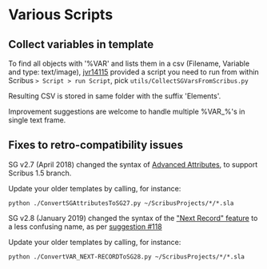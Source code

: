 Various Scripts
===========

Collect variables in template
-----------

To find all objects with '%VAR' and lists them in a csv (Filename, Variable and type: text/image), 
[jvr14115](https://github.com/berteh/ScribusGenerator/issues/116) provided a script you need
to run from within Scribus ``> Script > run Script``, pick ``utils/CollectSGVarsFromScribus.py``

Resulting CSV is stored in same folder with the suffix 'Elements'.

Improvement suggestions are welcome to handle multiple %VAR_%'s in single text frame.



Fixes to retro-compatibility issues
-----------

SG v2.7 (April 2018) changed the syntax of [Advanced Attributes](https://github.com/berteh/ScribusGenerator#more-advanced-uses),
to support Scribus 1.5 branch.

Update your older templates by calling, for instance:

    python ./ConvertSGAttributesToSG27.py ~/ScribusProjects/*/*.sla


SG v2.8 (January 2019) changed the syntax of the ["Next Record" feature](https://github.com/berteh/ScribusGenerator#multiple-records-on-a-single-page)
to a less confusing name, as per [suggestion #118](https://github.com/berteh/ScribusGenerator/issues/118)

Update your older templates by calling, for instance:
    
    python ./ConvertVAR_NEXT-RECORDToSG28.py ~/ScribusProjects/*/*.sla
